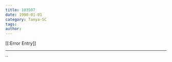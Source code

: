 ```yaml
---
title: 103507
date: 1990-01-01
category: Tanya-SC
tags: 
author: 
---
```


[[:Error Entry]]

---



``
